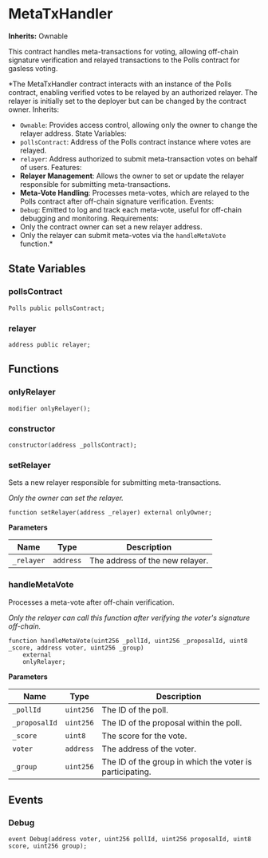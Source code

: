 # MetaTxHandler
**Inherits:**
Ownable

This contract handles meta-transactions for voting, allowing off-chain signature verification
and relayed transactions to the Polls contract for gasless voting.

*The MetaTxHandler contract interacts with an instance of the Polls contract, enabling
verified votes to be relayed by an authorized relayer. The relayer is initially set to the
deployer but can be changed by the contract owner.
Inherits:
- `Ownable`: Provides access control, allowing only the owner to change the relayer address.
State Variables:
- `pollsContract`: Address of the Polls contract instance where votes are relayed.
- `relayer`: Address authorized to submit meta-transaction votes on behalf of users.
Features:
- **Relayer Management**: Allows the owner to set or update the relayer responsible for submitting
meta-transactions.
- **Meta-Vote Handling**: Processes meta-votes, which are relayed to the Polls contract after
off-chain signature verification.
Events:
- `Debug`: Emitted to log and track each meta-vote, useful for off-chain debugging and monitoring.
Requirements:
- Only the contract owner can set a new relayer address.
- Only the relayer can submit meta-votes via the `handleMetaVote` function.*


## State Variables
### pollsContract

```solidity
Polls public pollsContract;
```


### relayer

```solidity
address public relayer;
```


## Functions
### onlyRelayer


```solidity
modifier onlyRelayer();
```

### constructor


```solidity
constructor(address _pollsContract);
```

### setRelayer

Sets a new relayer responsible for submitting meta-transactions.

*Only the owner can set the relayer.*


```solidity
function setRelayer(address _relayer) external onlyOwner;
```
**Parameters**

|Name|Type|Description|
|----|----|-----------|
|`_relayer`|`address`|The address of the new relayer.|


### handleMetaVote

Processes a meta-vote after off-chain verification.

*Only the relayer can call this function after verifying the voter's signature off-chain.*


```solidity
function handleMetaVote(uint256 _pollId, uint256 _proposalId, uint8 _score, address voter, uint256 _group)
    external
    onlyRelayer;
```
**Parameters**

|Name|Type|Description|
|----|----|-----------|
|`_pollId`|`uint256`|The ID of the poll.|
|`_proposalId`|`uint256`|The ID of the proposal within the poll.|
|`_score`|`uint8`|The score for the vote.|
|`voter`|`address`|The address of the voter.|
|`_group`|`uint256`|The ID of the group in which the voter is participating.|


## Events
### Debug

```solidity
event Debug(address voter, uint256 pollId, uint256 proposalId, uint8 score, uint256 group);
```

